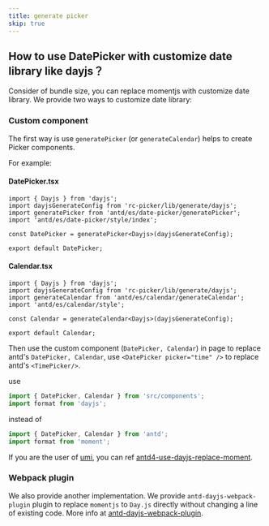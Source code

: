 ```yaml
---
title: generate picker
skip: true
---
```


## How to use DatePicker with customize date library like dayjs？

Consider of bundle size, you can replace momentjs with customize date library. We provide two ways to customize date library:

### Custom component

The first way is use `generatePicker` (or `generateCalendar`) helps to create Picker components.

For example:

#### DatePicker.tsx

```tsx
import { Dayjs } from 'dayjs';
import dayjsGenerateConfig from 'rc-picker/lib/generate/dayjs';
import generatePicker from 'antd/es/date-picker/generatePicker';
import 'antd/es/date-picker/style/index';

const DatePicker = generatePicker<Dayjs>(dayjsGenerateConfig);

export default DatePicker;
```

#### Calendar.tsx

```tsx
import { Dayjs } from 'dayjs';
import dayjsGenerateConfig from 'rc-picker/lib/generate/dayjs';
import generateCalendar from 'antd/es/calendar/generateCalendar';
import 'antd/es/calendar/style';

const Calendar = generateCalendar<Dayjs>(dayjsGenerateConfig);

export default Calendar;
```

Then use the custom component (`DatePicker, Calendar`) in page to replace antd's `DatePicker, Calendar`, use `<DatePicker picker="time" />` to replace antd's `<TimePicker/>`.

use

```js
import { DatePicker, Calendar } from 'src/components';
import format from 'dayjs';
```

instead of

```js
import { DatePicker, Calendar } from 'antd';
import format from 'moment';
```

If you are the user of [umi](https://umijs.org/), you can ref [antd4-use-dayjs-replace-moment](https://github.com/xiaohuoni/antd4-use-dayjs-replace-moment).

### Webpack plugin

We also provide another implementation. We provide `antd-dayjs-webpack-plugin` plugin to replace `momentjs` to `Day.js` directly without changing a line of existing code. More info at [antd-dayjs-webpack-plugin](https://github.com/ant-design/antd-dayjs-webpack-plugin).
